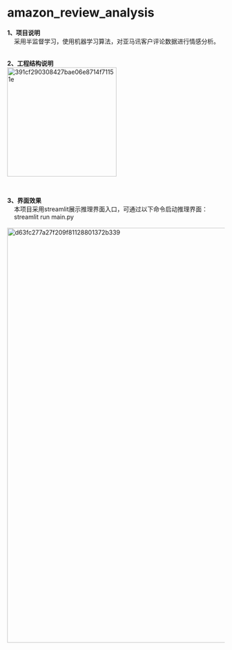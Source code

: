 # amazon_review_analysis
<b>1、项目说明</b><br/>
&nbsp;&nbsp;&nbsp;&nbsp;采用半监督学习，使用机器学习算法，对亚马讯客户评论数据进行情感分析。<br/><br/>

<b>2、工程结构说明</b><br/>
<img width="253" alt="391cf290308427bae06e8714f71151e" src="https://github.com/tgltt/amazon_review_analysis/assets/36066270/603f8a24-d403-4ffa-a828-bf9a477f47f1">

<br/>

<b>3、界面效果</b><br/>
&nbsp;&nbsp;&nbsp;&nbsp;本项目采用streamlit展示推理界面入口，可通过以下命令启动推理界面：<br/>
&nbsp;&nbsp;&nbsp;&nbsp;streamlit run main.py <br/><br/>
<img width="962" alt="d63fc277a27f209f81128801372b339" src="https://github.com/tgltt/amazon_review_analysis/assets/36066270/483646eb-bfb4-428e-870f-7e5f7597dc1c">



